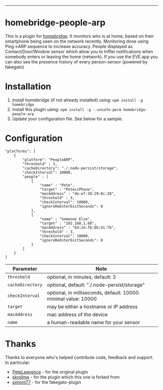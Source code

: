 ***
# homebridge-people-arp
This is a plugin for [homebridge](https://github.com/nfarina/homebridge). 
It monitors who is at home, based on their smartphone being seen on the network recently.
Monitoring done using Ping->ARP sequence to increase accuracy.
People displayed as Contact/Door/Window sensor which allow you to triffer notifications when somebody enters or leaving the home (network).
If you use the EVE.app you can also see the presence history of every person-sensor (powered by fakegato) 

# Installation

1. Install homebridge (if not already installed) using: `npm install -g homebridge`
2. Install this plugin using: `npm install -g --unsafe-perm homebridge-people-arp`
3. Update your configuration file. See below for a sample.

# Configuration

```
"platforms": [
    {
        "platform": "PeopleARP",
        "threshold" : 3,
        "cacheDirectory": "./.node-persist/storage",
        "checkInterval": 10000,
        "people" : [
            {
                "name" : "Pete",
                "target" : "PetesiPhone",
                "macAddress" : "de:ef:38:29:0c:28",
                "threshold" : 3,
                "checkInterval": 10000,
                "ignoreReEnterExitSeconds": 0
            },
            {
                "name" : "Someone Else",
                "target" : "192.168.1.68",
                "macAddress" : "64:2e:fb:8b:41:7b",
                "threshold" : 3,
                "checkInterval": 10000,
                "ignoreReEnterExitSeconds": 0
            }
        ]
    }
]
```

| Parameter                  | Note                                                                                                                                                                                         |
|----------------------------|----------------------------------------------------------------------------------------------------------------------------------------------------------------------------------------------|
| `threshold`                | optional, in minutes, default: 3                                                                                                                                                             |
| `cacheDirectory`           | optional, default: "./.node-persist/storage"                                                                                                                                                 |
| `checkInterval`            | optional, in milliseconds, default: 10000. minimal value: 10000                                                                                                                              |
| `target`                   | may be either a hostname or IP address                                                                                                                                                       |
| `macAddress`               | mac address of the device                                                                                                                                                                    |
| `name`                     | a human-readable name for your sensor                                                                                                                                                        |


# Thanks
Thanks to everyone who's helped contribute code, feedback and support.  In particular:
* [PeteLawrence](https://github.com/PeteLawrence/homebridge-people) - for the original plugin
* [skrollme](https://github.com/skrollme/homebridge-people-x) - for the plugin which this one is forked from
* [simont77](https://github.com/simont77/fakegato-history) - for the fakegato-plugin
